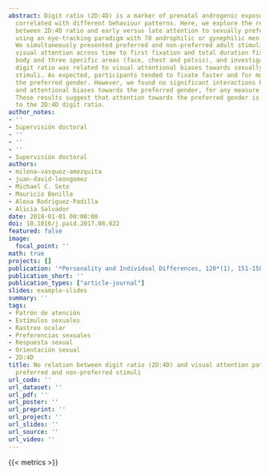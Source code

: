 ```yaml
---
abstract: Digit ratio (2D:4D) is a marker of prenatal androgenic exposure that is
  correlated with different behaviour patterns. Here, we explore the relationship
  between 2D:4D ratio and early versus late attention to sexually preferred stimuli
  using an eye-tracking paradigm with 78 androphilic or gynephilic men and women.
  We simultaneously presented preferred and non-preferred adult stimuli and assessed
  visual attention across time to first fixation and total duration fixation on entire
  body and three specific areas (face, chest and pelvis), and investigated whether
  digit ratio was related to visual attentional biases towards sexually preferred
  stimuli. As expected, participants tended to fixate faster and for more time on
  the preferred gender. However, we found no significant interactions between 2D:4D
  and attentional biases towards the preferred gender, for any measure of attention.
  These results suggest that attention towards the preferred gender is not related
  to the 2D:4D digit ratio.
author_notes:
- ''
- Supervisión doctoral
- ''
- ''
- ''
- Supervisión doctoral
authors:
- milena-vasquez-amezquita
- juan-david-leongomez
- Michael C. Seto
- Mauricio Bonilla
- Alexa Rodríguez-Padilla
- Alicia Salvador
date: 2018-01-01 00:00:00
doi: 10.1016/j.paid.2017.08.022
featured: false
image:
  focal_point: ''
math: true
projects: []
publication: '*Personality and Individual Differences, 120*(1), 151-158'
publication_short: ''
publication_types: ["article-journal"]
slides: example-slides
summary: ''
tags:
- Patrón de atención
- Estímulos sexuales
- Rastreo ocular
- Preferencias sexuales
- Respuesta sexual
- Orientación sexual
- 2D:4D
title: No relation between digit ratio (2D:4D) and visual attention patterns to sexually
  preferred and non-preferred stimuli
url_code: ''
url_dataset: ''
url_pdf: ''
url_poster: ''
url_preprint: ''
url_project: ''
url_slides: ''
url_source: ''
url_video: ''
---
```

{{< metrics >}}

